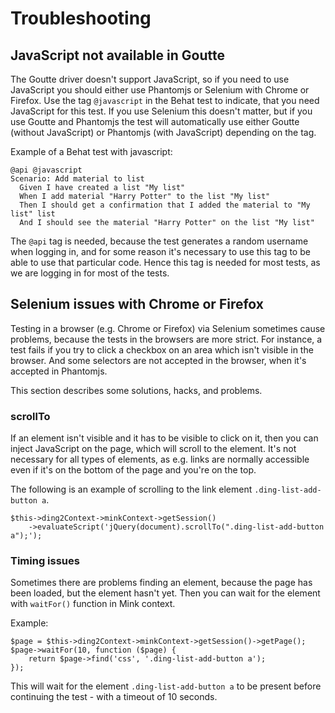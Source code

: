 # Troubleshooting

## JavaScript not available in Goutte
The Goutte driver doesn't support JavaScript, so if you need to use JavaScript you should either use Phantomjs or
Selenium with Chrome or Firefox. Use the tag `@javascript` in the Behat test to indicate, that you need JavaScript for
this test. If you use Selenium this doesn't matter, but if you use Goutte and Phantomjs the test will automatically
use either Goutte (without JavaScript) or Phantomjs (with JavaScript) depending on the tag.

Example of a Behat test with javascript:
```
@api @javascript
Scenario: Add material to list
  Given I have created a list "My list"
  When I add material "Harry Potter" to the list "My list"
  Then I should get a confirmation that I added the material to "My list" list
  And I should see the material "Harry Potter" on the list "My list"
```

The `@api` tag is needed, because the test generates a random username when logging in, and for some reason it's
necessary to use this tag to be able to use that particular code. Hence this tag is needed for most tests, as we are
logging in for most of the tests.

## Selenium issues with Chrome or Firefox
Testing in a browser (e.g. Chrome or Firefox) via Selenium sometimes cause problems, because the tests in the browsers
are more strict. For instance, a test fails if you try to click a checkbox on an area which isn't visible in the
browser. And some selectors are not accepted in the browser, when it's accepted in Phantomjs.

This section describes some solutions, hacks, and problems.

### scrollTo
If an element isn't visible and it has to be visible to click on it, then you can inject JavaScript on the page, which
will scroll to the element. It's not necessary for all types of elements, as e.g. links are normally accessible even
if it's on the bottom of the page and you're on the top.

The following is an example of scrolling to the link element `.ding-list-add-button a`.

```
$this->ding2Context->minkContext->getSession()
    ->evaluateScript('jQuery(document).scrollTo(".ding-list-add-button a");');
```

### Timing issues
Sometimes there are problems finding an element, because the page has been loaded, but the element hasn't yet. Then you
can wait for the element with `waitFor()` function in Mink context.

Example:
```
$page = $this->ding2Context->minkContext->getSession()->getPage();
$page->waitFor(10, function ($page) {
    return $page->find('css', '.ding-list-add-button a');
});
```

This will wait for the element `.ding-list-add-button a` to be present before continuing the test - with a timeout of
10 seconds.
